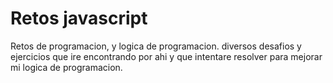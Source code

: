 # Retos javascript
Retos de programacion, y logica de programacion.
diversos desafios y ejercicios que ire encontrando por ahi y que intentare resolver para mejorar mi logica de programacion.

